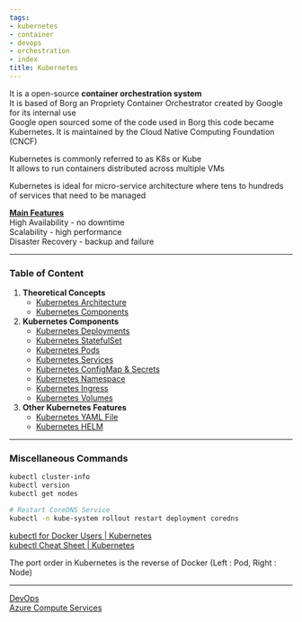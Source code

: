 ```yaml
---
tags:
- kubernetes
- container
- devops
- orchestration
- index
title: Kubernetes
---
```


It is a open-source **container orchestration system**  
It is based of Borg an Propriety Container Orchestrator created by Google for its internal use  
Google open sourced some of the code used in Borg this code became Kubernetes. It is maintained by the Cloud Native Computing Foundation (CNCF)

Kubernetes is commonly referred to as K8s or Kube  
It allows to run containers distributed across multiple VMs

Kubernetes is ideal for micro-service architecture where tens to hundreds of services that need to be managed

**<u>Main Features</u>**  
High Availability - no downtime  
Scalability - high performance  
Disaster Recovery - backup and failure

---

### Table of Content

1. **Theoretical Concepts**
	* [Kubernetes Architecture](kubernetes-basics/kubernetes-architecture.md)
	* [Kubernetes Components](kubernetes-basics/kubernetes-components.md)
2. **Kubernetes Components**
	* [Kubernetes Deployments](kubernetes-components/kubernetes-deployments.md)
	* [Kubernetes StatefulSet](kubernetes-components/kubernetes-statefulset.md)
	* [Kubernetes Pods](kubernetes-components/kubernetes-pods.md)
	* [Kubernetes Services](kubernetes-components/kubernetes-services.md)
	* [Kubernetes ConfigMap & Secrets](kubernetes-components/kubernetes-configmap-and-secrets.md)
	* [Kubernetes Namespace](kubernetes-components/kubernetes-namespace.md)
	* [Kubernetes Ingress](kubernetes-components/kubernetes-ingress.md)
	* [Kubernetes Volumes](kubernetes-components/kubernetes-volumes.md)
3. **Other Kubernetes Features**
	* [Kubernetes YAML File](kubernetes-components/kubernetes-yaml-file.md)
	* [Kubernetes HELM](kubernetes-components/kubernetes-helm.md)

---

### Miscellaneous Commands

````bash
kubectl cluster-info
kubectl version
kubectl get nodes

# Restart CoreDNS Service
kubectl -n kube-system rollout restart deployment coredns
````

[kubectl for Docker Users | Kubernetes](https://kubernetes.io/docs/reference/kubectl/docker-cli-to-kubectl/)  
[kubectl Cheat Sheet | Kubernetes](https://kubernetes.io/docs/reference/kubectl/cheatsheet/)

The port order in Kubernetes is the reverse of Docker (Left : Pod, Right : Node)

---

[DevOps](../devops.md)  
[Azure Compute Services](../../../cloud-service-providers/azure/azure-compute-services/azure-compute-services.md)